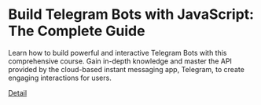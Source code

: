 # Build Telegram Bots with JavaScript: The Complete Guide

Learn how to build powerful and interactive Telegram Bots with this comprehensive course. Gain in-depth knowledge and master the API provided by the cloud-based instant messaging app, Telegram, to create engaging interactions for users. 

[Detail](https://eduitfree.com/courses/build-telegram-bots-with-javascript-the-complete-guide)
